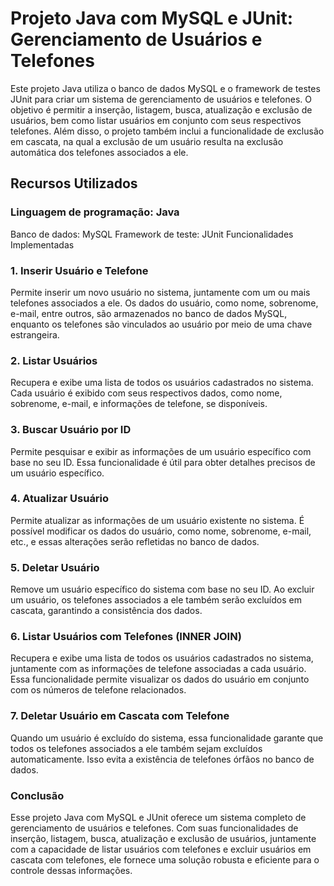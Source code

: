 # Projeto Java com MySQL e JUnit: Gerenciamento de Usuários e Telefones
Este projeto Java utiliza o banco de dados MySQL e o framework de testes JUnit para criar um sistema de gerenciamento de usuários e telefones. O objetivo é permitir a inserção, listagem, busca, atualização e exclusão de usuários, bem como listar usuários em conjunto com seus respectivos telefones. Além disso, o projeto também inclui a funcionalidade de exclusão em cascata, na qual a exclusão de um usuário resulta na exclusão automática dos telefones associados a ele.

## Recursos Utilizados
### Linguagem de programação: Java
Banco de dados: MySQL
Framework de teste: JUnit
Funcionalidades Implementadas

### 1. Inserir Usuário e Telefone
Permite inserir um novo usuário no sistema, juntamente com um ou mais telefones associados a ele. Os dados do usuário, como nome, sobrenome, e-mail, entre outros, são armazenados no banco de dados MySQL, enquanto os telefones são vinculados ao usuário por meio de uma chave estrangeira.

### 2. Listar Usuários
Recupera e exibe uma lista de todos os usuários cadastrados no sistema. Cada usuário é exibido com seus respectivos dados, como nome, sobrenome, e-mail, e informações de telefone, se disponíveis.

### 3. Buscar Usuário por ID
Permite pesquisar e exibir as informações de um usuário específico com base no seu ID. Essa funcionalidade é útil para obter detalhes precisos de um usuário específico.

### 4. Atualizar Usuário
Permite atualizar as informações de um usuário existente no sistema. É possível modificar os dados do usuário, como nome, sobrenome, e-mail, etc., e essas alterações serão refletidas no banco de dados.

### 5. Deletar Usuário
Remove um usuário específico do sistema com base no seu ID. Ao excluir um usuário, os telefones associados a ele também serão excluídos em cascata, garantindo a consistência dos dados.

### 6. Listar Usuários com Telefones (INNER JOIN)
Recupera e exibe uma lista de todos os usuários cadastrados no sistema, juntamente com as informações de telefone associadas a cada usuário. Essa funcionalidade permite visualizar os dados do usuário em conjunto com os números de telefone relacionados.

### 7. Deletar Usuário em Cascata com Telefone
Quando um usuário é excluído do sistema, essa funcionalidade garante que todos os telefones associados a ele também sejam excluídos automaticamente. Isso evita a existência de telefones órfãos no banco de dados.

### Conclusão
Esse projeto Java com MySQL e JUnit oferece um sistema completo de gerenciamento de usuários e telefones. Com suas funcionalidades de inserção, listagem, busca, atualização e exclusão de usuários, juntamente com a capacidade de listar usuários com telefones e excluir usuários em cascata com telefones, ele fornece uma solução robusta e eficiente para o controle dessas informações.
